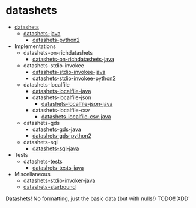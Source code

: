 # datashets

+ [datashets](https://github.com/PuppyPi/datashets)
   + [datashets-java](https://github.com/PuppyPi/datashets-java)
      + [datashets-python2](https://github.com/PuppyPi/datashets-python2)
+ Implementations
   + datashets-on-richdatashets
      + [datashets-on-richdatashets-java](https://github.com/PuppyPi/datashets-on-richdatashets-java)
   + datashets-stdio-invokee
      + [datashets-stdio-invokee-java](https://github.com/PuppyPi/datashets-stdio-invokee-java)
      + [datashets-stdio-invokee-python2](https://github.com/PuppyPi/datashets-stdio-invokee-python2)
   + datashets-localfile
      + [datashets-localfile-java](https://github.com/PuppyPi/datashets-localfile-java)
      + datashets-localfile-json
         + [datashets-localfile-json-java](https://github.com/PuppyPi/datashets-localfile-json-java)
      + datashets-localfile-csv
         + [datashets-localfile-csv-java](https://github.com/PuppyPi/datashets-localfile-csv-java)
   + datashets-gds
      + [datashets-gds-java](https://github.com/PuppyPi/datashets-gds-java)
      + [datashets-gds-python2](https://github.com/PuppyPi/datashets-gds-python2)
   + datashets-sql
      + [datashets-sql-java](https://github.com/PuppyPi/datashets-sql-java)
+ Tests
   + datashets-tests
      + [datashets-tests-java](https://github.com/PuppyPi/datashets-tests-java)
+ Miscellaneous
   + [datashets-stdio-invoker-java](https://github.com/PuppyPi/datashets-stdio-invoker-java)
   + [datashets-starbound](https://github.com/PuppyPi/datashets-starbound)










Datashets!  No formatting, just the basic data (but with nulls!)
TODO!! XDD'
